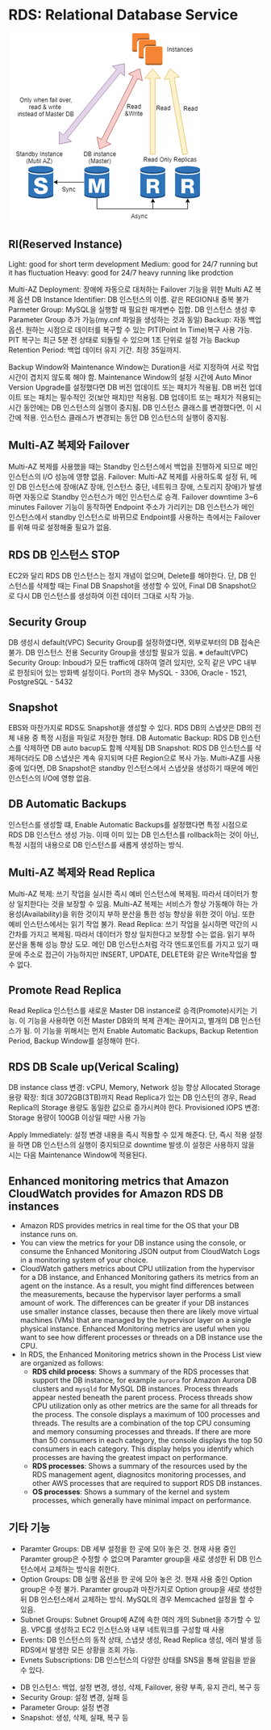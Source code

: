 RDS: Relational Database Service
===
![RDS_BASIC_ARCHITECT](./images/RDS_Architecture.png)

## RI(Reserved Instance)
Light: good for short term development 
Medium: good for 24/7 running but it has fluctuation
Heavy: good for 24/7 heavy running like prodction

Multi-AZ Deployment: 장애에 자동으로 대처하는 Failover 기능을 위한 Multi AZ 복제 옵션
DB Instance Identifier: DB 인스턴스의 이름. 같은 REGION내 중복 불가
Parmeter Group: MySQL을 실행할 때 필요한 매개변수 집합. DB 인스턴스 생성 후 Parameter Group 추가 가능(my.cnf 파일을 생성하는 것과 동일)
Backup: 자동 백업 옵션. 원하는 시점으로 데이터를 복구할 수 있는 PIT(Point In Time)복구 사용 가능. PIT 복구는 최근 5분 전 상태로 되돌릴 수 있으며 1초 단위로 설정 가능
Backup Retention Period: 백업 데이터 유지 기간. 최장 35일까지.

Backup Window와 Maintenance Window는 Duration을 서로 지정하여 서로 작업 시간이 겹치지 않도록 해야 함.
Maintenance Window의 설정 시간에 Auto Minor Version Upgrade를 설정했다면 DB 버전 업데이트 또는 패치가 적용됨. 
DB 버전 업데이트 또는 패치는 필수적인 것(보안 패치)만 적용됨. DB 업데이트 또는 패치가 적용되는 시간 동안에는 DB 인스턴스의 실행이 중지됨.
DB 인스턴스 클래스를 변경했다면, 이 시간에 적용. 인스턴스 클래스가 변경되는 동안 DB 인스턴스의 실행이 중지됨.

## Multi-AZ 복제와 Failover
Multi-AZ 복제를 사용했을 때는 Standby 인스턴스에서 백업을 진행하게 되므로 메인 인스턴스의 I/O 성능에 영향 없음.
Failover: Multi-AZ 복제를 사용하도록 설정 뒤, 메인 DB 인스턴스에 장애(AZ 장애, 인스턴스 중단, 네트워크 장애, 스토리지 장애)가 발생하면 자동으로 Standby 인스턴스가 메인 인스턴스로 승격.
Failover downtime 3~6 minutes
Failover 기능이 동작하면 Endpoint 주소가 가리키는 DB 인스턴스가 메인 인스턴스에서 standby 인스턴스로 바뀌므로 Endpoint를 사용하는 측에서는 Failover를 위해 따로 설정해줄 필요가 없음.

## RDS DB 인스턴스 STOP
EC2와 달리 RDS DB 인스턴스는 정지 개념이 없으며, Delete를 해야한다. 단, DB 인스턴스를 삭제할 때는 Final DB Snapshot을 생성할 수 있어, Final DB Snapshot으로 다시 DB 인스턴스를 생성하여 이전 데이터 그대로 시작 가능.

## Security Group
DB 생성시 default(VPC) Security Group를 설정하였다면, 외부로부터의 DB 접속은 불가. DB 인스턴스 전용 Security Group을 생성할 필요가 있음. 
※ default(VPC) Security Group: Inboud가 모든 traffic에 대하여 열려 있지만, 오직 같은 VPC 내부로 한정되어 있는 방화벽 설정이다.
Port의 경우 MySQL - 3306, Oracle - 1521, PostgreSQL - 5432

## Snapshot
EBS와 마찬가지로 RDS도 Snapshot을 생성할 수 있다. RDS DB의 스냅샷은 DB의 전체 내용 중 특정 시점을 파일로 저장한 형태.
DB Automatic Backup: RDS DB 인스턴스를 삭제하면 DB auto bacup도 함께 삭제됨
DB Snapshot: RDS DB 인스턴스를 삭제하더라도 DB 스냅샷은 계속 유지되며 다른 Region으로 복사 가능.
Multi-AZ를 사용 중에 있다면, DB Snapshot은 standby 인스턴스에서 스냅샷을 생성하기 때문에 메인 인스턴스의 I/O에 영향 없음.

## DB Automatic Backups
인스턴스를 생성할 떄, Enable Automatic Backups를 설정했다면 특정 시점으로 RDS DB 인스턴스 생성 가능. 이때 이미 있는 DB 인스턴스를 rollback하는 것이 아닌, 특정 시점의 내용으로 DB 인스턴스를 새롭게 생성하는 방식.

## Multi-AZ 복제와 Read Replica
Multi-AZ 복제: 쓰기 작업을 실시한 즉시 예비 인스턴스에 복제됨. 따라서 데이터가 항상 일치한다는 것을 보장할 수 있음. Multi-AZ 복제는 서비스가 항상 가동해야 하는 가용성(Availability)을 위한 것이지 부하 분산을 통한 성능 향상을 위한 것이 아님. 또한 예비 인스턴스에서는 읽기 작업 불가.
Read Replica: 쓰기 작업을 실시하면 약간의 시간차를 가지고 복제됨. 따라서 데이터가 항상 일치한다고 보장할 수는 없음. 읽기 부하 분산을 통해 성능 향상 도모. 메인 DB 인스턴스처럼 각각 엔드포인트를 가지고 있기 때문에 주소로 접근이 가능하지만 INSERT, UPDATE, DELETE와 같은 Write작업을 할 수 없다.

## Promote Read Replica
Read Replica 인스턴스를 새로운 Master DB instance로 승격(Promote)시키는 기능. 
이 기능을 사용하면 이전 Master DB와의 복제 관계는 끊어지고, 별개의 DB 인스턴스가 됨.
이 기능을 위해서는 먼저 Enable Automatic Backups, Backup Retention Period, Backup Window를 설정해야 한다.

## RDS DB Scale up(Verical Scaling)
DB instance class 변경: vCPU, Memory, Network 성능 향상
Allocated Storage 용량 확장: 최대 3072GB(3TB)까지
    Read Replica가 있는 DB 인스턴의 경우, Read Replica의 Storage 용량도 동일한 값으로 증가시켜야 한다.
Provisioned IOPS 변경: Storage 용량이 100GB 이상일 때만 사용 가능

Apply Immediately: 설정 변경 내용을 즉시 적용할 수 있게 해준다. 단, 즉시 적용 설정을 하면 DB 인스턴스의 실행이 중지되므로 downtime 발생.이 설정은 사용하지 않을 시는 다음 Maintenance Window에 적용된다.

## Enhanced monitoring metrics that Amazon CloudWatch provides for Amazon RDS DB instances
- Amazon RDS provides metrics in real time for the OS that your DB instance runs on. 
- You can view the metrics for your DB instance using the console, or consume the Enhanced Monitoring JSON output from CloudWatch Logs in a monitoring system of your choice.
- CloudWatch gathers metrics about CPU utilization from the hypervisor for a DB instance, and Enhanced Monitoring gathers its metrics from an agent on the instance. As a result, you might find differences between the measurements, because the hypervisor layer performs a small amount of work. The differences can be greater if your DB instances use smaller instance classes, because then there are likely move virtual machines (VMs) that are managed by the hypervisor layer on a single physical instance. Enhanced Monitoring metrics are useful when you want to see how different processes or threads on a DB instance use the CPU.
- In RDS, the Enhanced Monitoring metrics shown in the Process List view are organized as follows:
    - __RDS child process__: Shows a summary of the RDS processes that support the DB instance, for example `aurora` for Amazon Aurora DB clusters and `mysqld` for MySQL DB instances. Process threads appear nested beneath the parent process. Process threads show CPU utilization only as other metrics are the same for all threads for the process. The console displays a maximum of 100 processes and threads. The results are a combination of the top CPU consuming and memory consuming processes and threads. If there are more than 50 consumers in each category, the console displays the top 50 consumers in each category. This display helps you identify which processes are having the greatest impact on performance.
    - __RDS processes__: Shows a summary of the resources used by the RDS management agent, diagnositcs monitoring processes, and other AWS processes that are required to support RDS DB instances.
    - __OS processes__: Shows a summary of the kernel and system processes, which generally have minimal impact on performance.

## 기타 기능
* Paramter Groups: DB 세부 설정을 한 곳에 모아 놓은 것. 현재 사용 중인 Paramter group은 수정할 수 없으며 Paramter group을 새로 생성한 뒤 DB 인스턴스에서 교체하는 방식을 취한다.
* Option Groups: DB 실행 옵션을 한 곳에 모아 놓은 것. 현재 사용 중인 Option group은 수정 불가. Paramter group과 마찬가지로 Option group을 새로 생성한 뒤 DB 인스턴스에서 교체하는 방식.
MySQL의 경우 Memcached 설정을 할 수 있음.
* Subnet Groups: Subnet Group에 AZ에 속한 여러 개의 Subnet을 추가할 수 있음. VPC를 생성하고 EC2 인스턴스와 내부 네트워크를 구성할 때 사용
* Events: DB 인스턴스의 동작 상태, 스냅샷 생성, Read Replica 생성, 에러 발생 등 RDS에서 발생한 모든 상황을 조회 가능.
* Evnets Subscriptions: DB 인스턴스의 다양한 상태를 SNS을 통해 알림을 받을 수 있다.
- DB 인스턴스: 백업, 설정 변경, 생성, 삭제, Failover, 용량 부족, 유지 관리, 복구 등
- Security Group: 설정 변경, 실패 등
- Parameter Group: 설정 변경
- Snapshot: 생성, 삭제, 실패, 복구 등

